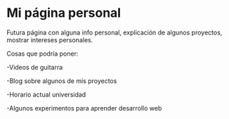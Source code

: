 <h1>Mi página personal</h1>
Futura página con alguna info personal, explicación de algunos proyectos, mostrar intereses personales.

Cosas que podría poner:

-Videos de guitarra

-Blog sobre algunos de mis proyectos

-Horario actual universidad

-Algunos experimentos para aprender desarrollo web